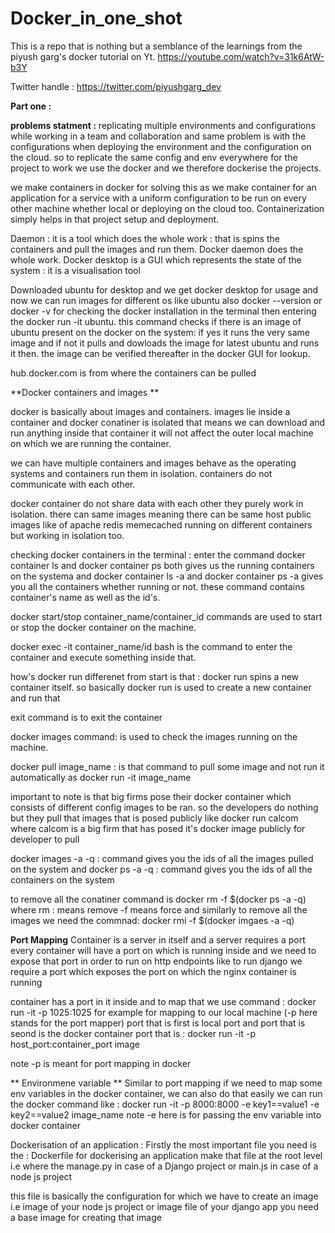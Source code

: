 # Docker_in_one_shot
This is a repo that is nothing but a semblance of the learnings from the piyush garg's docker tutorial on Yt.
https://youtube.com/watch?v=31k6AtW-b3Y

Twitter handle : https://twitter.com/piyushgarg_dev

**Part one :** 


**problems statment :**   replicating multiple environments and configurations while working in a team and collaboration and same problem is with the configurations when deploying the environment and the configuration on the cloud. so to replicate the same config and env everywhere for the project to work we use the docker and we therefore dockerise the projects.

we make containers in docker for solving this as we make container for an application for a service with a uniform configuration to be run on every other machine whether local or deploying on the cloud too. Containerization simply helps in that project setup and deployment. 


Daemon : it is a tool which does the whole work : that is spins the containers and pull the images and run them. Docker daemon does the whole work.
Docker desktop is a GUI which represents the state of the system : it is a visualisation tool 

Downloaded ubuntu for desktop and we get docker desktop for usage and now we can run images for different os like ubuntu also 
docker --version or docker -v for checking the docker installation in the terminal 
then entering the docker run -it ubuntu.  this command checks if there is an image of ubuntu present on the docker on the system: if yes it runs the very same image and if not it pulls and dowloads the image for latest ubuntu and runs it then. the image can be verified thereafter in the docker GUI for lookup. 

hub.docker.com is from where the containers can be pulled 

**Docker containers and images **

docker is basically about images and containers. images lie inside a container and docker conatiner is isolated that means we can download and run anything inside that container it will not affect the outer local machine on which we are running the container.

we can have multiple containers and images behave as the operating systems and containers run them in isolation. containers do not communicate with each other.

docker container do not share data with each other they purely work in isolation.
there can same images meaning there can be same host public images like of apache redis memecached running on different containers but working in isolation too.

checking docker containers in the terminal :
enter the command docker container ls and docker container ps both gives us the running containers on the systema and docker container ls -a and docker container ps -a gives you all the containers whether running or not.
these command contains container's name as well as the id's.

docker start/stop container_name/container_id commands are used to start or stop the docker container on the machine.

docker exec -it container_name/id bash is the command to enter the container and execute something inside that. 

how's docker run differenet from start is that : docker run spins a new container itself. so basically docker run is used to create a new container and run that 

 exit command is to exit the container 

docker images command:  is used to check the images running on the machine. 

docker pull image_name : is that command to pull some image and not run it automatically as docker run -it image_name

important to note is that big firms pose their docker container which consists of different config images to be ran. so the developers do nothing but they pull that images that is posed publicly like docker run calcom where calcom is a big firm that has posed it's docker image publicly for developer to pull

docker images -a -q : command gives you the ids of all the images pulled on the system 
and docker ps -a -q : command gives you the ids of all the containers on the system 

to remove all the conatiner command is docker rm -f $(docker ps -a -q) where rm : means remove -f means force 
and similarly to remove all the images we need the commnad: docker rmi -f $(docker imgaes -a -q)

**Port Mapping**
Container is a server in itself and a server requires a port 
every container will have a port on which is running inside and we need to expose that port in order to run on http endpoints
like to run django we require a port which exposes the port on which the nginx container is running 

container has a port in it inside and to map that we use command : docker run -it -p 1025:1025 for example for mapping to our local machine (-p here stands for the port mapper)
port that is first is local port and port that is seond is the docker container port 
that is : docker run -it -p host_port:container_port image 

note -p is meant for port mapping in docker

** Environmene variable ** 
Similar to port mapping if we need to map some env variables in the docker container, we can also do that easily 
we can run the docker command like : 
docker run -it -p 8000:8000 -e key1==value1 -e key2==value2 image_name 
note -e here is for passing the env variable into docker container 

Dockerisation of an application :
Firstly the most important file you need is the : Dockerfile for dockerising an application 
make that file at the root level i.e where the manage.py in case of a Django project or main.js in case of a node js project 

this file is basically the configuration for which we have to create an image i.e image of your node js project or image file of your django app 
you need a base image for creating that image 








 



